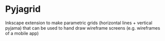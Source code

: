 # Pyjagrid
Inkscape extension to make parametric grids (horizontal lines + vertical pyjama) that can be used to hand draw wireframe screens (e.g. wireframes of a mobile app)
